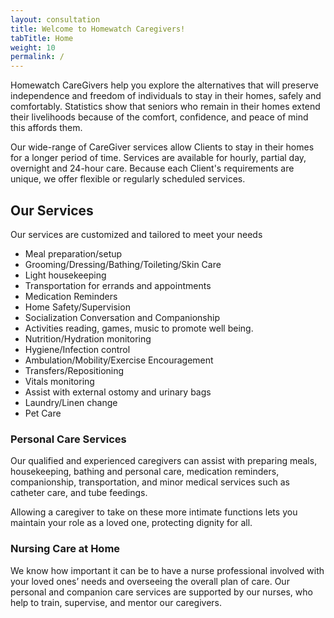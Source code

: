 ```yaml
---
layout: consultation
title: Welcome to Homewatch Caregivers!
tabTitle: Home
weight: 10
permalink: /
---
```


Homewatch CareGivers help you explore the alternatives that will preserve independence and freedom of individuals to stay in their homes, safely and comfortably. Statistics show that seniors who remain in their homes extend their livelihoods because of the comfort, confidence, and peace of mind this affords them.

Our wide-range of CareGiver services allow Clients to stay in their homes for a longer period of time. Services are available for hourly, partial day, overnight and 24-hour care. Because each Client's requirements are unique, we offer flexible or regularly scheduled services.

<h2 id="Our-Services">Our Services</h2>
Our services are customized and tailored to meet your needs
<ul>
    <li>Meal preparation/setup</li>
    <li>Grooming/Dressing/Bathing/Toileting/Skin Care</li>
    <li>Light housekeeping</li>
    <li>Transportation for errands and appointments</li>
    <li>Medication Reminders</li>
    <li>Home Safety/Supervision</li>
    <li>Socialization Conversation and Companionship</li>
    <li>Activities reading, games, music to promote well being.</li>
    <li>Nutrition/Hydration monitoring</li>
    <li>Hygiene/Infection control</li>
    <li>Ambulation/Mobility/Exercise Encouragement</li>
    <li>Transfers/Repositioning</li>
    <li>Vitals monitoring</li>
    <li>Assist with external ostomy and urinary bags</li>
    <li>Laundry/Linen change</li>
    <li>Pet Care</li>
</ul>

<h3>Personal Care Services</h3>
Our qualified and experienced caregivers can assist with preparing meals, housekeeping, bathing and personal care, medication reminders, companionship, transportation, and minor medical services such as catheter care, and tube feedings.

Allowing a caregiver to take on these more intimate functions lets you maintain your role as a loved one, protecting dignity for all.

<h3>Nursing Care at Home</h3>
We know how important it can be to have a nurse professional involved with your loved ones’ needs and overseeing the overall plan of care. Our personal and companion care services are supported by our nurses, who help to train, supervise, and mentor our caregivers.
